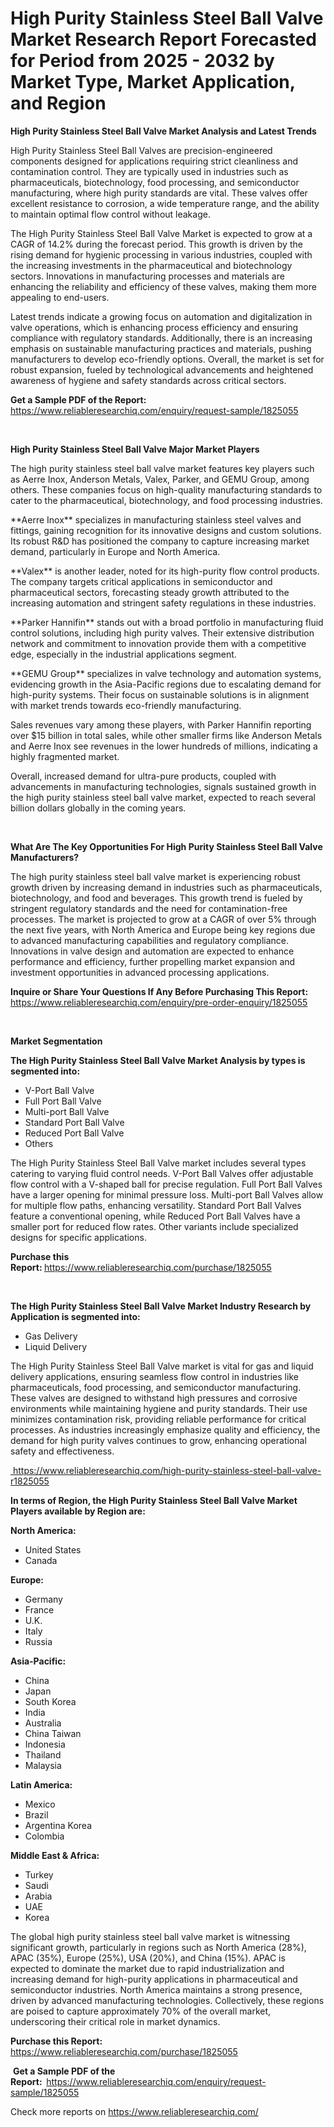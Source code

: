 <p><h1>High Purity Stainless Steel Ball Valve Market Research Report Forecasted for Period from 2025 -  2032 by Market Type, Market Application, and Region</h1></p><p><strong>High Purity Stainless Steel Ball Valve Market Analysis and Latest Trends</strong></p>
<p><p>High Purity Stainless Steel Ball Valves are precision-engineered components designed for applications requiring strict cleanliness and contamination control. They are typically used in industries such as pharmaceuticals, biotechnology, food processing, and semiconductor manufacturing, where high purity standards are vital. These valves offer excellent resistance to corrosion, a wide temperature range, and the ability to maintain optimal flow control without leakage.</p><p>The High Purity Stainless Steel Ball Valve Market is expected to grow at a CAGR of 14.2% during the forecast period. This growth is driven by the rising demand for hygienic processing in various industries, coupled with the increasing investments in the pharmaceutical and biotechnology sectors. Innovations in manufacturing processes and materials are enhancing the reliability and efficiency of these valves, making them more appealing to end-users.</p><p>Latest trends indicate a growing focus on automation and digitalization in valve operations, which is enhancing process efficiency and ensuring compliance with regulatory standards. Additionally, there is an increasing emphasis on sustainable manufacturing practices and materials, pushing manufacturers to develop eco-friendly options. Overall, the market is set for robust expansion, fueled by technological advancements and heightened awareness of hygiene and safety standards across critical sectors.</p></p>
<p><strong>Get a Sample PDF of the Report:&nbsp;</strong> <a href="https://www.reliableresearchiq.com/enquiry/request-sample/1825055?utm_campaign=1129&utm_medium=2&utm_source=Github&utm_content=ia&utm_term=27022025&utm_id=high-purity-stainless-steel-ball-valve">https://www.reliableresearchiq.com/enquiry/request-sample/1825055</a></p>
<p>&nbsp;</p>
<p><strong>High Purity Stainless Steel Ball Valve Major Market Players</strong></p>
<p><p>The high purity stainless steel ball valve market features key players such as Aerre Inox, Anderson Metals, Valex, Parker, and GEMU Group, among others. These companies focus on high-quality manufacturing standards to cater to the pharmaceutical, biotechnology, and food processing industries.</p><p>**Aerre Inox** specializes in manufacturing stainless steel valves and fittings, gaining recognition for its innovative designs and custom solutions. Its robust R&D has positioned the company to capture increasing market demand, particularly in Europe and North America.</p><p>**Valex** is another leader, noted for its high-purity flow control products. The company targets critical applications in semiconductor and pharmaceutical sectors, forecasting steady growth attributed to the increasing automation and stringent safety regulations in these industries.</p><p>**Parker Hannifin** stands out with a broad portfolio in manufacturing fluid control solutions, including high purity valves. Their extensive distribution network and commitment to innovation provide them with a competitive edge, especially in the industrial applications segment.</p><p>**GEMU Group** specializes in valve technology and automation systems, evidencing growth in the Asia-Pacific regions due to escalating demand for high-purity systems. Their focus on sustainable solutions is in alignment with market trends towards eco-friendly manufacturing.</p><p>Sales revenues vary among these players, with Parker Hannifin reporting over $15 billion in total sales, while other smaller firms like Anderson Metals and Aerre Inox see revenues in the lower hundreds of millions, indicating a highly fragmented market.</p><p>Overall, increased demand for ultra-pure products, coupled with advancements in manufacturing technologies, signals sustained growth in the high purity stainless steel ball valve market, expected to reach several billion dollars globally in the coming years.</p></p>
<p>&nbsp;</p>
<p><strong>What Are The Key Opportunities For High Purity Stainless Steel Ball Valve Manufacturers?</strong></p>
<p><p>The high purity stainless steel ball valve market is experiencing robust growth driven by increasing demand in industries such as pharmaceuticals, biotechnology, and food and beverages. This growth trend is fueled by stringent regulatory standards and the need for contamination-free processes. The market is projected to grow at a CAGR of over 5% through the next five years, with North America and Europe being key regions due to advanced manufacturing capabilities and regulatory compliance. Innovations in valve design and automation are expected to enhance performance and efficiency, further propelling market expansion and investment opportunities in advanced processing applications.</p></p>
<p><strong>Inquire or Share Your Questions If Any Before Purchasing This Report:</strong> <a href="https://www.reliableresearchiq.com/enquiry/pre-order-enquiry/1825055?utm_campaign=1129&utm_medium=2&utm_source=Github&utm_content=ia&utm_term=27022025&utm_id=high-purity-stainless-steel-ball-valve">https://www.reliableresearchiq.com/enquiry/pre-order-enquiry/1825055</a></p>
<p>&nbsp;</p>
<p><strong>Market Segmentation</strong></p>
<p><strong>The High Purity Stainless Steel Ball Valve Market Analysis by types is segmented into:</strong></p>
<p><ul><li>V-Port Ball Valve</li><li>Full Port Ball Valve</li><li>Multi-port Ball Valve</li><li>Standard Port Ball Valve</li><li>Reduced Port Ball Valve</li><li>Others</li></ul></p>
<p><p>The High Purity Stainless Steel Ball Valve market includes several types catering to varying fluid control needs. V-Port Ball Valves offer adjustable flow control with a V-shaped ball for precise regulation. Full Port Ball Valves have a larger opening for minimal pressure loss. Multi-port Ball Valves allow for multiple flow paths, enhancing versatility. Standard Port Ball Valves feature a conventional opening, while Reduced Port Ball Valves have a smaller port for reduced flow rates. Other variants include specialized designs for specific applications.</p></p>
<p><strong>Purchase this Report:&nbsp;</strong><a href="https://www.reliableresearchiq.com/purchase/1825055?utm_campaign=1129&utm_medium=2&utm_source=Github&utm_content=ia&utm_term=27022025&utm_id=high-purity-stainless-steel-ball-valve">https://www.reliableresearchiq.com/purchase/1825055</a></p>
<p>&nbsp;</p>
<p><strong>The High Purity Stainless Steel Ball Valve Market Industry Research by Application is segmented into:</strong></p>
<p><ul><li>Gas Delivery</li><li>Liquid Delivery</li></ul></p>
<p><p>The High Purity Stainless Steel Ball Valve market is vital for gas and liquid delivery applications, ensuring seamless flow control in industries like pharmaceuticals, food processing, and semiconductor manufacturing. These valves are designed to withstand high pressures and corrosive environments while maintaining hygiene and purity standards. Their use minimizes contamination risk, providing reliable performance for critical processes. As industries increasingly emphasize quality and efficiency, the demand for high purity valves continues to grow, enhancing operational safety and effectiveness.</p></p>
<p><a href="https://www.reliableresearchiq.com/high-purity-stainless-steel-ball-valve-r1825055?utm_campaign=1129&utm_medium=2&utm_source=Github&utm_content=ia&utm_term=27022025&utm_id=high-purity-stainless-steel-ball-valve">&nbsp;https://www.reliableresearchiq.com/high-purity-stainless-steel-ball-valve-r1825055</a></p>
<p><strong>In terms of Region, the High Purity Stainless Steel Ball Valve Market Players available by Region are:</strong></p>
<p>
    <p> <strong> North America: </strong>
        <ul>
            <li>United States</li>
            <li>Canada</li>
        </ul>
        </p> 
    <p> <strong> Europe: </strong>
        <ul>
            <li>Germany</li>
            <li>France</li>
            <li>U.K.</li>
            <li>Italy</li>
            <li>Russia</li>
        </ul>
        </p> 
    <p> <strong> Asia-Pacific: </strong>
        <ul>
            <li>China</li>
            <li>Japan</li>
            <li>South Korea</li>
            <li>India</li>
            <li>Australia</li>
            <li>China Taiwan</li>
            <li>Indonesia</li>
            <li>Thailand</li>
            <li>Malaysia</li>
        </ul>
        </p> 
    <p> <strong> Latin America: </strong>
        <ul>
            <li>Mexico</li>
            <li>Brazil</li>
            <li>Argentina Korea</li>
            <li>Colombia</li>
        </ul>
        </p> 
    <p> <strong> Middle East & Africa: </strong>
        <ul>
            <li>Turkey</li>
            <li>Saudi</li>
            <li>Arabia</li>
            <li>UAE</li>
            <li>Korea</li>
        </ul>
    </p>
    </p>
<p><p>The global high purity stainless steel ball valve market is witnessing significant growth, particularly in regions such as North America (28%), APAC (35%), Europe (25%), USA (20%), and China (15%). APAC is expected to dominate the market due to rapid industrialization and increasing demand for high-purity applications in pharmaceutical and semiconductor industries. North America maintains a strong presence, driven by advanced manufacturing technologies. Collectively, these regions are poised to capture approximately 70% of the overall market, underscoring their critical role in market dynamics.</p></p>
<p><strong>Purchase this Report: </strong><a href="https://www.reliableresearchiq.com/purchase/1825055?utm_campaign=1129&utm_medium=2&utm_source=Github&utm_content=ia&utm_term=27022025&utm_id=high-purity-stainless-steel-ball-valve">https://www.reliableresearchiq.com/purchase/1825055</a></p>
<p>&nbsp;<strong>Get a Sample PDF of the Report:&nbsp;&nbsp;</strong><a href="https://www.reliableresearchiq.com/enquiry/request-sample/1825055?utm_campaign=1129&utm_medium=2&utm_source=Github&utm_content=ia&utm_term=27022025&utm_id=high-purity-stainless-steel-ball-valve">https://www.reliableresearchiq.com/enquiry/request-sample/1825055</a></p>
<p><strong></strong></p>
<p>Check more reports on <a href="https://www.reliableresearchiq.com/?utm_campaign=1129&utm_medium=2&utm_source=Github&utm_content=ia&utm_term=27022025&utm_id=high-purity-stainless-steel-ball-valve">https://www.reliableresearchiq.com/</a></p>